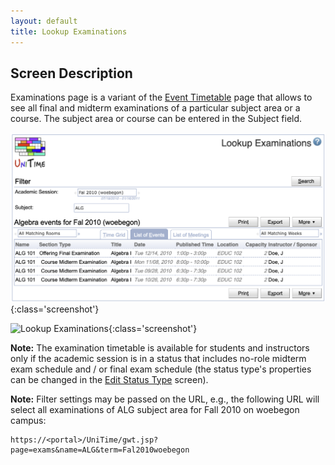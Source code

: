 ```yaml
---
layout: default
title: Lookup Examinations
---
```



## Screen Description

Examinations page is a variant of the [Event Timetable](event-timetable) page that allows to see all final and midterm examinations of a particular subject area or a course. The subject area or course can be entered in the Subject field.

![Lookup Examinations](images/lookup-examinations-1.png){:class='screenshot'}

![Lookup Examinations](images/lookup-examinations-2.png){:class='screenshot'}


**Note:** The examination timetable is available for students and instructors only if the academic session is in a status that includes no-role midterm exam schedule and / or final exam schedule (the status type's properties can be changed in the [Edit Status Type](edit-status-type) screen).

**Note:** Filter settings may be passed on the URL, e.g., the following URL will select all examinations of ALG subject area for Fall 2010 on woebegon campus:
```
https://<portal>/UniTime/gwt.jsp?page=exams&name=ALG&term=Fal2010woebegon
```
